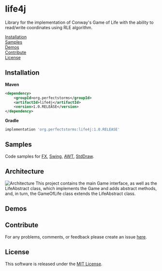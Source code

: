 # life4j
Library for the implementation of Conway's Game of Life with the ability to read/write coordinates using RLE algorithm.

[Installation](#Installation)<br/>
[Samples](#Samples)<br/>
[Demos](#Demos)<br/>
[Contribute](#Contribute)<br/>
[License](#License)<br/>

## Installation
**Maven**
```xml
<dependency>
    <groupId>org.perfectstorms</groupId>
    <artifactId>life4j</artifactId>
    <version>1.0.RELEASE</version>
</dependency>
```
**Gradle**
```groovy
implementation 'org.perfectstorms:life4j:1.0.RELEASE'
```

## Samples
Code samples for [FX](), [Swing](), [AWT](), [StdDraw]().

## Architecture
![Architecture](https://i.ibb.co/xSCRG2K/life4j.png)
This project contains the main Game interface, as well as the LifeAbstract class, 
which implements the Game and adds abstract methods, and, in turn, 
the GameOfLife class extends the LifeAbstract class.

## Demos

## Contribute
For any problems, comments, or feedback please create an issue [here](https://github.com/perfectstorms/life4j/issues).
<br>

## License
This software is released under the [MIT License](http://mitlicense.org).